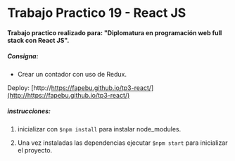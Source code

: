 # Trabajo Practico 19 - React JS
#### Trabajo practico realizado para: "Diplomatura en programación web full stack con React JS".

##### Consigna:
- Crear un contador con uso de Redux.

Deploy:
[http://https://fapebu.github.io/tp3-react/](http://https://fapebu.github.io/tp3-react/)


##### instrucciones:
1. inicializar con `$npm install` para instalar node_modules.

2. Una vez instaladas las dependencias ejecutar `$npm start` para inicializar el proyecto.
